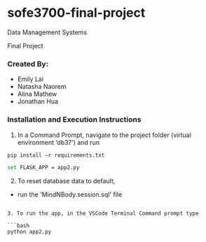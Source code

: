 # sofe3700-final-project

Data Management Systems

Final Project

### Created By:
- Emily Lai
- Natasha Naorem
- Alina Mathew
- Jonathan Hua

### Installation and Execution Instructions

1. In a Command Prompt, navigate to the project folder (virtual environment ‘db37’) and run

```bash
pip install –r requirements.txt
```

```bash
set FLASK_APP = app2.py
```

2. To reset database data to default, 

- run the 'MindNBody.session.sql' file
```

3. To run the app, in the VSCode Terminal Command prompt type

```bash
python app2.py
```
